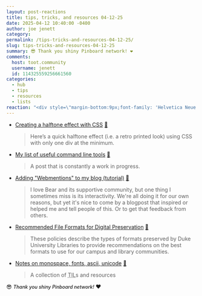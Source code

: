 ```yaml
---
layout: post-reactions
title: tips, tricks, and resources 04-12-25
date: 2025-04-12 10:40:00 -0400
author: joe jenett
category: 
permalink: /tips-tricks-and-resources-04-12-25/
slug: tips-tricks-and-resources-04-12-25
summary: 😎 Thank you shiny Pinboard network! ❤️
comments:
  host: toot.community
  username: jenett
  id: 114325559256661560
categories:
  - hub
  - tips
  - resources
  - lists
reaction: "<div style=\"margin-bottom:9px;font-family: 'Helvetica Neue',Helvetica,Arial,sans-serif;font-weight:600;font-size:1rem;\">Reactions:</div><p><a href=\"https://toot.community/@jenett/114325559256661560\"><img src=\"https://static.toot.community/cache/accounts/avatars/109/326/597/713/827/183/original/c442790693c58a6f.gif\" alt=\"\" width=\"48\"><br><span style=\"font-size:.9rem;\">Brad Enslen</span></a></p>"
---
```

<ul class="links">
	<li><a title="by Lean" href="https://leanrada.com/notes/pure-css-halftone/">Creating a halftone effect with CSS</a> <a title="source" href="https://pinboard.in/u:ascarida">📌</a><blockquote><p>Here’s a quick halftone effect (i.e. a retro printed look) using CSS with only one div at the minimum.</p></blockquote></li>
	<li><a title="by Ben E. C. Boyter" href="https://boyter.org/posts/my-list-of-useful-command-line-tools/">My list of useful command line tools</a> <a title="source" href="https://pinboard.in/u:jm">📌</a><blockquote><p>A post that is constantly a work in progress.</p></blockquote></li>
	<li><a title="by gobino" href="https://gobino.be/adding-webmentions-to-my-blog-tutorial/">Adding "Webmentions" to my blog (tutorial)</a> <a title="source" href="https://pinboard.in/u:axodys">📌</a><blockquote><p>I love Bear and its supportive community, but one thing I sometimes miss is its interactivity. We're all doing it for our own reasons, but yet it's nice to come by a blogpost that inspired or helped me and tell people of this. Or to get that feedback from others.</p></blockquote></li>
	<li><a title="Duke University Libraries" href="https://library.duke.edu/using/policies/recommended-file-formats-digital-preservation">Recommended File Formats for Digital Preservation</a> <a title="source" href="https://pinboard.in/u:roger">📌</a><blockquote><p>These policies describe the types of formats preserved by Duke University Libraries to provide recommendations on the best formats to use for our campus and library communities.</p></blockquote></li>
	<li><a title="by Justin" href="https://wonger.dev/posts/monospace-dump">Notes on monospace, fonts, ascii, unicode</a> <a title="source" href="https://pinboard.in/u:tdjones">📌</a><blockquote><p>A collection of <abbr title="Today I Learned">TIL</abbr>s and resources</p></blockquote></li>
</ul>
<p>
😎 <span style="font-size:.9em;font-weight:500;font-style:italic;">Thank you shiny Pinboard network!</span> ❤️
</p>
<a class="u-syndication syndication" href="https://toot.community/@jenett/114325559256661560"></a>
<a href="https://brid.gy/publish/mastodon"></a>